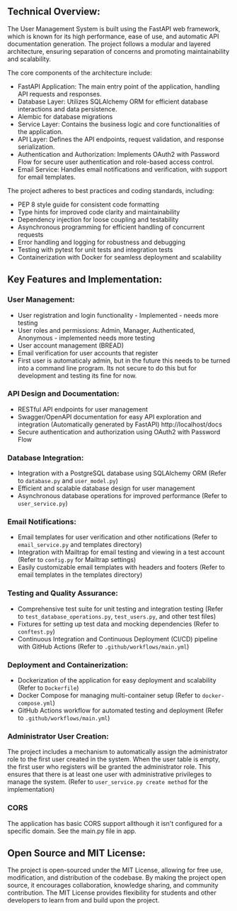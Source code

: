 
## Technical Overview:
The User Management System is built using the FastAPI web framework, which is known for its high performance, ease of use, and automatic API documentation generation. The project follows a modular and layered architecture, ensuring separation of concerns and promoting maintainability and scalability.

The core components of the architecture include:

- FastAPI Application: The main entry point of the application, handling API requests and responses.
- Database Layer: Utilizes SQLAlchemy ORM for efficient database interactions and data persistence.
- Alembic for database migrations
- Service Layer: Contains the business logic and core functionalities of the application.
- API Layer: Defines the API endpoints, request validation, and response serialization.
- Authentication and Authorization: Implements OAuth2 with Password Flow for secure user authentication and role-based access control.
- Email Service: Handles email notifications and verification, with support for email templates.

The project adheres to best practices and coding standards, including:

- PEP 8 style guide for consistent code formatting
- Type hints for improved code clarity and maintainability
- Dependency injection for loose coupling and testability
- Asynchronous programming for efficient handling of concurrent requests
- Error handling and logging for robustness and debugging
- Testing with pytest for unit tests and integration tests
- Containerization with Docker for seamless deployment and scalability

## Key Features and Implementation:

### User Management:
- User registration and login functionality - Implemented - needs more testing
- User roles and permissions: Admin, Manager, Authenticated, Anonymous  - implemented needs more testing
- User account management (BREAD) 
- Email verification for user accounts that register
- First user is automaticaly admin, but in the future this needs to be turned into a command line program.  Its not secure to do this but for development and testing its fine for now.

### API Design and Documentation:
- RESTful API endpoints for user management
- Swagger/OpenAPI documentation for easy API exploration and integration (Automatically generated by FastAPI) http://localhost/docs 
- Secure authentication and authorization using OAuth2 with Password Flow

### Database Integration:
- Integration with a PostgreSQL database using SQLAlchemy ORM (Refer to `database.py` and `user_model.py`)
- Efficient and scalable database design for user management
- Asynchronous database operations for improved performance (Refer to `user_service.py`)

### Email Notifications:
- Email templates for user verification and other notifications (Refer to `email_service.py` and templates directory)
- Integration with Mailtrap for email testing and viewing in a test account (Refer to `config.py` for Mailtrap settings)
- Easily customizable email templates with headers and footers (Refer to email templates in the templates directory)

### Testing and Quality Assurance:
- Comprehensive test suite for unit testing and integration testing (Refer to `test_database_operations.py`, `test_users.py`, and other test files)
- Fixtures for setting up test data and mocking dependencies (Refer to `conftest.py`)
- Continuous Integration and Continuous Deployment (CI/CD) pipeline with GitHub Actions (Refer to `.github/workflows/main.yml`)

### Deployment and Containerization:
- Dockerization of the application for easy deployment and scalability (Refer to `Dockerfile`)
- Docker Compose for managing multi-container setup (Refer to `docker-compose.yml`)
- GitHub Actions workflow for automated testing and deployment (Refer to `.github/workflows/main.yml`)

### Administrator User Creation:
The project includes a mechanism to automatically assign the administrator role to the first user created in the system. When the user table is empty, the first user who registers will be granted the administrator role. This ensures that there is at least one user with administrative privileges to manage the system. (Refer to `user_service.py create method` for the implementation)

### CORS
The application has basic CORS support allthough it isn't configured for a specific domain. See the main.py file in app.

## Open Source and MIT License:
The project is open-sourced under the MIT License, allowing for free use, modification, and distribution of the codebase. By making the project open source, it encourages collaboration, knowledge sharing, and community contribution. The MIT License provides flexibility for students and other developers to learn from and build upon the project.

